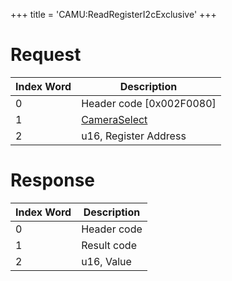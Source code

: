 +++
title = 'CAMU:ReadRegisterI2cExclusive'
+++

# Request

| Index Word | Description                                             |
|------------|---------------------------------------------------------|
| 0          | Header code \[0x002F0080\]                              |
| 1          | [CameraSelect](Camera_Services#CameraSelect "wikilink") |
| 2          | u16, Register Address                                   |

# Response

| Index Word | Description |
|------------|-------------|
| 0          | Header code |
| 1          | Result code |
| 2          | u16, Value  |
